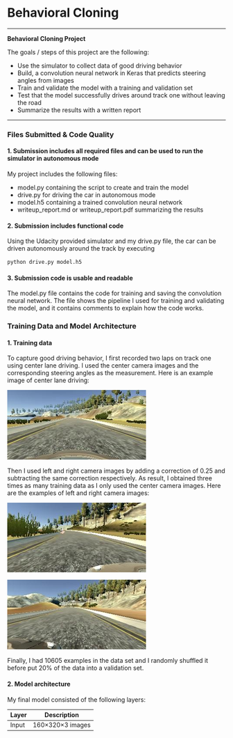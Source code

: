 # **Behavioral Cloning** 

---

**Behavioral Cloning Project**

The goals / steps of this project are the following:
* Use the simulator to collect data of good driving behavior
* Build, a convolution neural network in Keras that predicts steering angles from images
* Train and validate the model with a training and validation set
* Test that the model successfully drives around track one without leaving the road
* Summarize the results with a written report
---
### Files Submitted & Code Quality

#### 1. Submission includes all required files and can be used to run the simulator in autonomous mode

My project includes the following files:
* model.py containing the script to create and train the model
* drive.py for driving the car in autonomous mode
* model.h5 containing a trained convolution neural network 
* writeup_report.md or writeup_report.pdf summarizing the results

#### 2. Submission includes functional code
Using the Udacity provided simulator and my drive.py file, the car can be driven autonomously around the track by executing 
```sh
python drive.py model.h5
```

#### 3. Submission code is usable and readable

The model.py file contains the code for training and saving the convolution neural network. The file shows the pipeline I used for training and validating the model, and it contains comments to explain how the code works.

### Training Data and Model Architecture

#### 1.	Training data

To capture good driving behavior, I first recorded two laps on track one using center lane driving. I used the center camera images and the corresponding steering angles as the measurement. Here is an example image of center lane driving:

![centerimage](https://github.com/wastal92/CarND-P3/blob/master/pictures/center.jpg)

Then I used left and right camera images by adding a correction of 0.25 and subtracting the same correction respectively. As result, I obtained three times as many training data as I only used the center camera images. Here are the examples of left and right camera images:

![leftimage](https://github.com/wastal92/CarND-P3/blob/master/pictures/left.jpg)

![rightimage](https://github.com/wastal92/CarND-P3/blob/master/pictures/right.jpg)

Finally, I had 10605 examples in the data set and I randomly shuffled it before put 20% of the data into a validation set.

#### 2. Model architecture

My final model consisted of the following layers:

|Layer|Description|
|-----|---------|
|Input |160×320×3 images|

